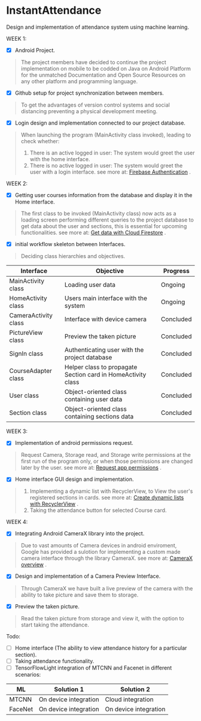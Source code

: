 # InstantAttendance
Design and implementation of attendance system using machine learning.


WEEK 1:
- [x] Android Project.
> The project members have decided to continue the project implementation on mobile to be codded on Java on Android Platform for the unmatched Documentation and Open Source Resources on any other platform and programming language.

- [x] Github setup for project synchronization between members.
> To get the advantages of version control systems and social distancing preventing a physical development meeting.

- [x] Login design and implementation connected to our project database.
> When launching the program (MainActivity class invoked), leading to check whether: 
> 1. There is an active logged in user: The system would greet the user with the home interface. 
> 2. There is no active logged in user: The system would greet the user with a login interface.
see more at: [Firebase Authentication](https://firebase.google.com/docs/auth) .

WEEK 2:
- [x] Getting user courses information from the database and display it in the Home interface.
> The first class to be invoked (MainActivity class) now acts as a loading screen performing different queries to the project database to get data about the user and sections, this is essential for upcoming functionalities.
see more at: [Get data with Cloud Firestore](https://firebase.google.com/docs/firestore/query-data/get-data) .

- [x] initial workflow skeleton between Interfaces.
> Deciding class hierarchies and objectives.

| Interface | Objective | Progress |
| --- | --- | --- |
| MainActivity class | Loading user data | Ongoing |
| HomeActivity class | Users main interface with the system | Ongoing |
| CameraActivity class | Interface with device camera | Concluded |
| PictureView class | Preview the taken picture | Concluded |
| SignIn class | Authenticating user with the project database | Concluded |
| CourseAdapter class | Helper class to propagate Section card in HomeActivity class | Concluded |
| User class | Object-oriented class containing user data | Concluded |
| Section class | Object-oriented class containing sections data | Concluded |

WEEK 3:
- [x] Implementation of android permissions request.
 > Request Camera, Storage read, and Storage write permissions at the first run of the program only, or when those permissions are changed later by the user.
 see more at: [Request app permissions](https://developer.android.com/training/permissions/requesting) .
 
- [x] Home interface GUI design and implementation.
> 1. Implementing a dynamic list with RecyclerView, to View the user's registered sections in cards. see more at: [Create dynamic lists with RecyclerView](https://developer.android.com/guide/topics/ui/layout/recyclerview) .
> 2. Taking the attendance button for selected Course card. 

WEEK 4:
- [x] Integrating Android CameraX library into the project.
> Due to vast amounts of Camera devices in android enviroment, Google has provided a sulotion for implementing a custom made camera interface through the library CameraX.
> see more at: [CameraX overview](https://developer.android.com/training/camerax) .

- [x] Design and implementation of a Camera Preview Interface.
> Through CameraX we have built a live preview of the camera with the ability to take picture and save them to storage.

- [x] Preview the taken picture.
> Read the taken picture from storage and view it, with the option to start taking the attendance.

Todo:
- [ ] Home interface (The ability to view attendance history for a particular section).
- [ ] Taking attendance functionality.
- [ ] TensorFlowLight integration of MTCNN and Facenet in different scenarios:

| ML | Solution 1 | Solution 2 |
| --- | --- | --- |
| MTCNN | On device integration | Cloud integration |
| FaceNet | On device integration | On device integration |


